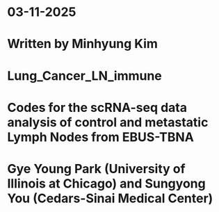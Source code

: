 # 03-11-2025
# Written by Minhyung Kim
# Lung_Cancer_LN_immune 
# Codes for the scRNA-seq data analysis of control and metastatic Lymph Nodes from EBUS-TBNA
# Gye Young Park (University of Illinois at Chicago) and Sungyong You (Cedars-Sinai Medical Center)
